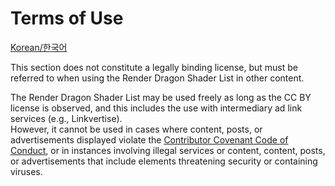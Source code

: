 # Terms of Use

[Korean/한국어](/language/ko_kr/TERMS_OF_USE.md)

This section does not constitute a legally binding license, but must be referred to when using the Render Dragon Shader List in other content.

The Render Dragon Shader List may be used freely as long as the CC BY license is observed, and this includes the use with intermediary ad link services (e.g., Linkvertise).  
However, it cannot be used in cases where content, posts, or advertisements displayed violate the [Contributor Covenant Code of Conduct](/CODE_OF_CONDUCT.md), or in instances involving illegal services or content, content, posts, or advertisements that include elements threatening security or containing viruses.